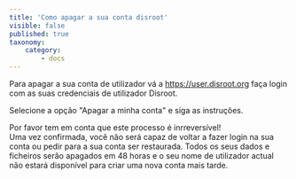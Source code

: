 ```yaml
---
title: 'Como apagar a sua conta disroot'
visible: false
published: true
taxonomy:
    category:
        - docs
---
```


Para apagar a sua conta de utilizador vá a https://user.disroot.org faça login com as suas credenciais de utilizador Disroot.

Selecione a opção "Apagar a minha conta" e siga as instruções.

Por favor tem em conta que este processo é inrreversível!                                       
Uma vez confirmada, você não será capaz de voltar a fazer login na sua conta ou pedir para a sua conta ser restaurada. Todos os seus dados e ficheiros serão apagados em 48 horas e o seu nome de utilizador actual não estará disponível para criar uma nova conta mais tarde.
